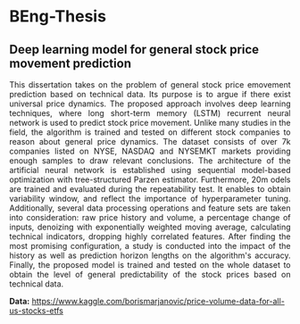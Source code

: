 # BEng-Thesis
## Deep learning model for general stock price movement prediction

<p align="justify"> This dissertation takes on the problem of general stock price emovement prediction based on technical data. Its purpose is to argue if there exist universal price dynamics. The proposed approach involves deep learning techniques, where long short-term memory (LSTM) recurrent neural network is used to predict stock price movement. Unlike many studies in the field, the algorithm is trained and tested on different stock companies to reason about general price dynamics. The dataset consists of over 7k companies listed on NYSE, NASDAQ and NYSEMKT markets providing enough samples to draw relevant conclusions. The architecture of the artificial neural network is established using sequential model-based optimization with tree-structured Parzen estimator. Furthermore, 20m odels are trained and evaluated during the repeatability test. It enables to obtain variability window, and reflect the importance of hyperparameter tuning. Additionally, several data processing operations and feature sets are taken into consideration: raw price history and volume, a percentage change of inputs, denoizing with exponentially weighted moving average, calculating technical indicators, dropping highly correlated features. After finding the most promising configuration, a study is conducted into the impact of the history as well as prediction horizon lengths on the algorithm's accuracy. Finally, the proposed model is trained and tested on the whole dataset to obtain the level of general predictability of the stock prices based on technical data. </p>

**Data:** https://www.kaggle.com/borismarjanovic/price-volume-data-for-all-us-stocks-etfs
